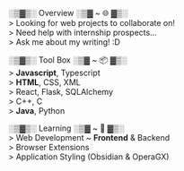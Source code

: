 ░▒▓▒░ Overview ░▒▓ ~ 🌐 ▓▒░         
\> Looking for web projects to collaborate on!   
\> Need help with internship prospects...   
\> Ask me about my writing! :D     

░▒▓▒░ Tool Box ░▒▓ ~ 📦 ▓▒░       
\> **Javascript**, Typescript   
\> **HTML**, CSS, XML   
\> React, Flask, SQLAlchemy   
\> C++, C   
\> **Java**, Python   

░▒▓▒░ Learning ░▒▓ ~ 🌱 ▓▒░        
\> Web Development ~ **Frontend** & Backend   
\> Browser Extensions    
\> Application Styling (Obsidian & OperaGX)      
